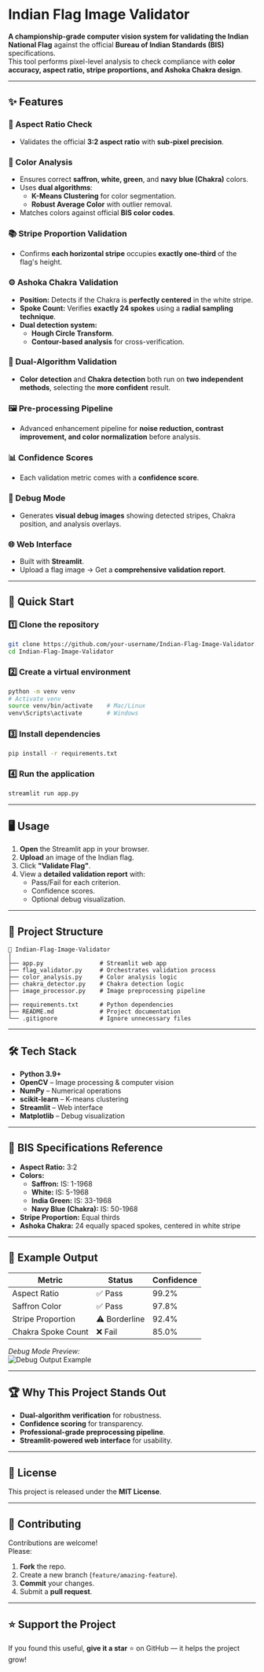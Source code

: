 # Indian Flag Image Validator

**A championship-grade computer vision system for validating the Indian National Flag** against the official **Bureau of Indian Standards (BIS)** specifications.  
This tool performs pixel-level analysis to check compliance with **color accuracy, aspect ratio, stripe proportions, and Ashoka Chakra design**.

---

## ✨ Features

### 📏 Aspect Ratio Check
- Validates the official **3:2 aspect ratio** with **sub-pixel precision**.

### 🎨 Color Analysis
- Ensures correct **saffron, white, green**, and **navy blue (Chakra)** colors.
- Uses **dual algorithms**:
  - **K-Means Clustering** for color segmentation.
  - **Robust Average Color** with outlier removal.
- Matches colors against official **BIS color codes**.

### 📚 Stripe Proportion Validation
- Confirms **each horizontal stripe** occupies **exactly one-third** of the flag's height.

### ⚙ Ashoka Chakra Validation
- **Position:** Detects if the Chakra is **perfectly centered** in the white stripe.
- **Spoke Count:** Verifies **exactly 24 spokes** using a **radial sampling technique**.
- **Dual detection system:**
  - **Hough Circle Transform**.
  - **Contour-based analysis** for cross-verification.

### 🧠 Dual-Algorithm Validation
- **Color detection** and **Chakra detection** both run on **two independent methods**, selecting the **more confident** result.

### 🖼 Pre-processing Pipeline
- Advanced enhancement pipeline for **noise reduction, contrast improvement, and color normalization** before analysis.

### 📊 Confidence Scores
- Each validation metric comes with a **confidence score**.

### 🐞 Debug Mode
- Generates **visual debug images** showing detected stripes, Chakra position, and analysis overlays.

### 🌐 Web Interface
- Built with **Streamlit**.
- Upload a flag image → Get a **comprehensive validation report**.

---

## 🚀 Quick Start

### 1️⃣ Clone the repository
```bash
git clone https://github.com/your-username/Indian-Flag-Image-Validator.git
cd Indian-Flag-Image-Validator
```

### 2️⃣ Create a virtual environment
```bash
python -m venv venv
# Activate venv
source venv/bin/activate    # Mac/Linux
venv\Scripts\activate       # Windows
```

### 3️⃣ Install dependencies
```bash
pip install -r requirements.txt
```

### 4️⃣ Run the application
```bash
streamlit run app.py
```

---

## 🖥 Usage
1. **Open** the Streamlit app in your browser.
2. **Upload** an image of the Indian flag.
3. Click **"Validate Flag"**.
4. View a **detailed validation report** with:
   - Pass/Fail for each criterion.
   - Confidence scores.
   - Optional debug visualization.

---

## 📂 Project Structure
```
📁 Indian-Flag-Image-Validator
│
├── app.py                # Streamlit web app
├── flag_validator.py     # Orchestrates validation process
├── color_analysis.py     # Color analysis logic
├── chakra_detector.py    # Chakra detection logic
├── image_processor.py    # Image preprocessing pipeline
│
├── requirements.txt      # Python dependencies
├── README.md             # Project documentation
└── .gitignore            # Ignore unnecessary files
```

---

## 🛠 Tech Stack
- **Python 3.9+**
- **OpenCV** – Image processing & computer vision
- **NumPy** – Numerical operations
- **scikit-learn** – K-means clustering
- **Streamlit** – Web interface
- **Matplotlib** – Debug visualization

---

## 📜 BIS Specifications Reference
- **Aspect Ratio:** 3:2
- **Colors:**
  - **Saffron:** IS: 1-1968
  - **White:** IS: 5-1968
  - **India Green:** IS: 33-1968
  - **Navy Blue (Chakra):** IS: 50-1968
- **Stripe Proportion:** Equal thirds
- **Ashoka Chakra:** 24 equally spaced spokes, centered in white stripe

---

## 📸 Example Output

| Metric | Status | Confidence |
|--------|--------|------------|
| Aspect Ratio | ✅ Pass | 99.2% |
| Saffron Color | ✅ Pass | 97.8% |
| Stripe Proportion | ⚠ Borderline | 92.4% |
| Chakra Spoke Count | ❌ Fail | 85.0% |

*Debug Mode Preview:*  
![Debug Output Example](docs/debug_example.png)

---

## 🏆 Why This Project Stands Out
- **Dual-algorithm verification** for robustness.
- **Confidence scoring** for transparency.
- **Professional-grade preprocessing pipeline**.
- **Streamlit-powered web interface** for usability.

---

## 📄 License
This project is released under the **MIT License**.

---

## 🤝 Contributing
Contributions are welcome!  
Please:
1. **Fork** the repo.
2. Create a new branch (`feature/amazing-feature`).
3. **Commit** your changes.
4. Submit a **pull request**.

---

## ⭐ Support the Project
If you found this useful, **give it a star** ⭐ on GitHub — it helps the project grow!
